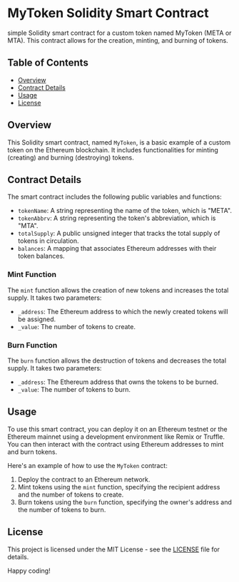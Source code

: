 # MyToken Solidity Smart Contract

 simple Solidity smart contract for a custom token named MyToken (META or MTA). This contract allows for the creation, minting, and burning of tokens.

## Table of Contents

- [Overview](#overview)
- [Contract Details](#contract-details)
- [Usage](#usage)
- [License](#license)

## Overview

This Solidity smart contract, named `MyToken`, is a basic example of a custom token on the Ethereum blockchain. It includes functionalities for minting (creating) and burning (destroying) tokens.

## Contract Details

The smart contract includes the following public variables and functions:

- `tokenName`: A string representing the name of the token, which is "META".
- `tokenAbbrv`: A string representing the token's abbreviation, which is "MTA".
- `totalSupply`: A public unsigned integer that tracks the total supply of tokens in circulation.
- `balances`: A mapping that associates Ethereum addresses with their token balances.

### Mint Function

The `mint` function allows the creation of new tokens and increases the total supply. It takes two parameters:

- `_address`: The Ethereum address to which the newly created tokens will be assigned.
- `_value`: The number of tokens to create.

### Burn Function

The `burn` function allows the destruction of tokens and decreases the total supply. It takes two parameters:

- `_address`: The Ethereum address that owns the tokens to be burned.
- `_value`: The number of tokens to burn.

## Usage

To use this smart contract, you can deploy it on an Ethereum testnet or the Ethereum mainnet using a development environment like Remix or Truffle. You can then interact with the contract using Ethereum addresses to mint and burn tokens.

Here's an example of how to use the `MyToken` contract:

1. Deploy the contract to an Ethereum network.
2. Mint tokens using the `mint` function, specifying the recipient address and the number of tokens to create.
3. Burn tokens using the `burn` function, specifying the owner's address and the number of tokens to burn.

## License

This project is licensed under the MIT License - see the [LICENSE](LICENSE) file for details.



Happy coding!
